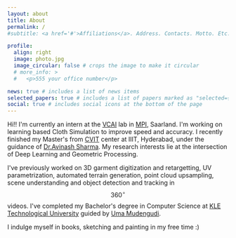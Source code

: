 ```yaml
---
layout: about
title: About
permalink: /
#subtitle: <a href='#'>Affiliations</a>. Address. Contacts. Motto. Etc.

profile:
  align: right
  image: photo.jpg
  image_circular: false # crops the image to make it circular
  # more_info: >
  #   <p>555 your office number</p>

news: true # includes a list of news items
selected_papers: true # includes a list of papers marked as "selected={true}"
social: true # includes social icons at the bottom of the page
---
```



Hi!! 
I'm currently an intern at the [VCAI](https://www.mpi-inf.mpg.de/departments/visual-computing-and-artificial-intelligence) lab in [MPI](https://www.mpi-inf.mpg.de/home), Saarland. I'm working on learning based Cloth Simulation to improve speed and accuracy. I recently finished my Master's from [CVIT](https://cvit.iiit.ac.in/) center at IIIT, Hyderabad, under the guidance of [Dr.Avinash Sharma](https://sites.google.com/site/asharmaresearch/). My research interests lie at the intersection of Deep Learning and Geometric Processing.


I've previously worked on 3D garment digitization and retargetting, UV parametrization, automated terrain generation, point cloud upsampling, scene understanding and object detection and tracking in $$360^{\circ}$$ videos. I've completed my Bachelor's degree in Computer Science at [KLE Technological University](https://www.kletech.ac.in/) guided by [Uma Mudengudi](https://scholar.google.co.in/citations?user=xBaqwmkAAAAJ&hl=en).

I indulge myself in books, sketching and painting in my free time :)

